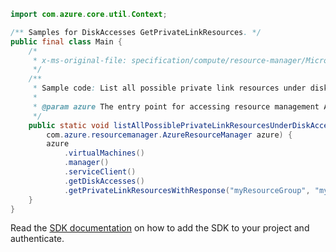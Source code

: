 ```java
import com.azure.core.util.Context;

/** Samples for DiskAccesses GetPrivateLinkResources. */
public final class Main {
    /*
     * x-ms-original-file: specification/compute/resource-manager/Microsoft.Compute/stable/2021-08-01/examples/GetDiskAccessPrivateLinkResources.json
     */
    /**
     * Sample code: List all possible private link resources under disk access resource.
     *
     * @param azure The entry point for accessing resource management APIs in Azure.
     */
    public static void listAllPossiblePrivateLinkResourcesUnderDiskAccessResource(
        com.azure.resourcemanager.AzureResourceManager azure) {
        azure
            .virtualMachines()
            .manager()
            .serviceClient()
            .getDiskAccesses()
            .getPrivateLinkResourcesWithResponse("myResourceGroup", "myDiskAccess", Context.NONE);
    }
}
```

Read the [SDK documentation](https://github.com/Azure/azure-sdk-for-java/blob/azure-resourcemanager_2.12.0/sdk/resourcemanager/azure-resourcemanager/README.md) on how to add the SDK to your project and authenticate.
